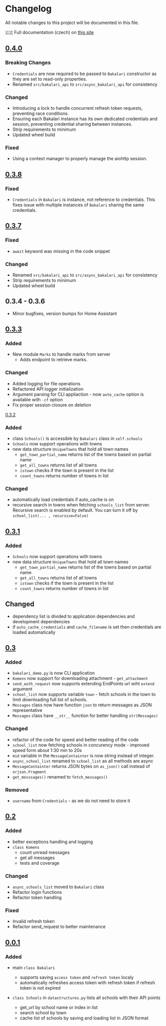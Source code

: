 # Changelog

All notable changes to this project will be documented in this file.

🇨🇿 Full documentation (czech) on [this site](https://async-bakalari-api.schizza.cz)

## [0.4.0]

### Breaking Changes
 - `Credentials` are now required to be passed to `Bakalari` constructor as they are set to read-only properties.
 - Renamed `src/bakalari_api` to `src/async_bakalari_api` for consistency

### Changed
 - Introducing a lock to handle concurrent refresh token requests, preventing race conditions.
 - Ensuring each Bakalari instance has its own dedicated credentials and session, preventing credential sharing between instances.
 - Strip requirements to minimum
 - Updated wheel build

 ### Fixed
 - Using a context manager to properly manage the aiohttp session.


## [0.3.8]

### Fixed
 - `Credentials` in `Bakalari` is instance, not reference to credentials. This fixes issue with multiple instances of `Bakalari` sharing the same credentials.

 ## [0.3.7]

### Fixed
 - `await` keyword was missing in the code snippet

### Changed
 - Renamed `src/bakalari_api` to `src/async_bakalari_api` for consistency
 - Strip requirements to minimum
 - Updated wheel build

## 0.3.4 - 0.3.6
  - Minor bugfixes, version bumps for Home Assistant

## [0.3.3]

### Added
- New module `Marks` to handle marks from server
  - Adds endpoint to retrieve marks.

### Changed
- Added logging for file operations
- Refactored API logger initialization
- Argument parsing for CLI appliaction - now `auto_cache` option is available with `-cf` option
- Fix proper session closure on deletion

[0.3.2]

### Added

- class `Schools()` is accessible by `Bakalari` class in `self.schools`
- `Schools` now support operations with towns
- new data structure `UniqueTowns` that hold all town names
  - `get_town_partial_name` returns list of the towns based on partial name
  - `get_all_towns` returns list of all towns
  - `istown` checks if the town is present in the list
  - `count_towns` returns number of towns in list

### Changed

- automatically load credentials if auto_cache is on
- recursive search in towns when fetching `schools_list` from server. Recursive search is enabled by default. You can turn it off by `school_list(... , recursive=False)`

## [0.3.1]

### Added

- `Schools` now support operations with towns
- new data structure `UniqueTowns` that hold all town names
  - `get_town_partial_name` returns list of the towns based on partial name
  - `get_all_towns` returns list of all towns
  - `istown` checks if the town is present in the list
  - `count_towns` returns number of towns in list

## Changed

- dependency list is divided to application dependencies and development dependencies
- if `auto_cache_credentials` and `cache_filename` is set then credentials are loaded automatically

## [0.3]

### Added

- `bakalari_demo.py` is now CLI application
- `Komens` now support for downloading attachment - `get_attachment`
- `send_auth_request` now supports extending EndPoints url wiht `extend` argument
- `school_list` now supports variable `town` - fetch schools in the town to limit downloading full list of schools.
- `Messages` class now have function `json` to return messages as JSON representative
- `Messages` class have `__str__` function for better handling `str(Messages)`

### Changed

- refactor of the code for speed and better reading of the code
- `school_list` now fetching schools in concurency mode - improved speed form about 1:30 min to 20s
- `mid` variable in the `MessageContainter` is now string instead of integer.
- `async_school_list` renamed to `school_list` as all methods are async
- `MessageContainter` returns JSON bytes on `as_json()` call instead of `orjson.Fragment`
- `get_messsages()` renamed to `fetch_messages()`

### Removed

- `username` from `Credentials` - as we do not need to store it

## [0.2]

### Added

- better exceptions handling and logging
- `class Komens`
  - count unread messages
  - get all messages
  - tests and coverage

### Changed

- `async_schools_list` moved to `Bakalari` class
- Refactor login functions
- Refactor token handling

### Fixed

- Invalid refresh token
- Refactor send_request to better maintenance

## [0.0.1]

### Added

- main `class Bakalari`

  - supports saving `access token` and `refresh token` localy
  - automatically refreshes access token with refresh token if refresh token is not expired

- `class Schools` in `datastructures.py` lists all schools with their API points

  - get_url by school name or index in list
  - search school by town
  - cache list of schools by saving and loading list in JSON format

[unreleased]: https://github.com/schizza/bakalari-api3/compare/v0.0.1...HEAD
[0.4.0]: https://github.com/schizza/bakalari-api3/releases/tag/0.4.0
[0.3.8]: https://github.com/schizza/bakalari-api3/releases/tag/0.3.8
[0.3.7]: https://github.com/schizza/bakalari-api3/releases/tag/0.3.7
[0.3.3]: https://github.com/schizza/bakalari-api3/releases/tag/0.3.3
[0.3.2]: https://github.com/schizza/bakalari-api3/releases/tag/0.3.2
[0.3.1]: https://github.com/schizza/bakalari-api3/releases/tag/0.3.1
[0.3]: https://github.com/schizza/bakalari-api3/releases/tag/0.3
[0.2]: https://github.com/schizza/bakalari-api3/releases/tag/0.2
[0.0.1]: https://github.com/schizza/bakalari-api3/releases/tag/v0.0.1
